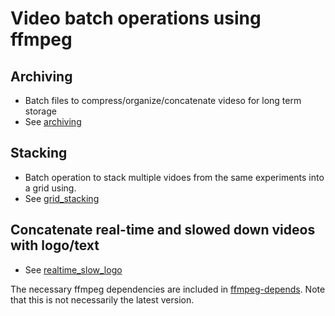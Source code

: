 # Video batch operations using ffmpeg

## Archiving
- Batch files to compress/organize/concatenate videso for long term storage
- See [archiving](./archiving/README.md)

## Stacking
- Batch operation to stack multiple vidoes from the same experiments into a grid using.
- See [grid_stacking](./grid_stacking)

## Concatenate real-time and slowed down videos with logo/text
- See [realtime_slow_logo](./realtime_slow_logo)


The necessary ffmpeg dependencies are included in [ffmpeg-depends](./ffmpeg_depends). Note that this is not necessarily the latest version.
